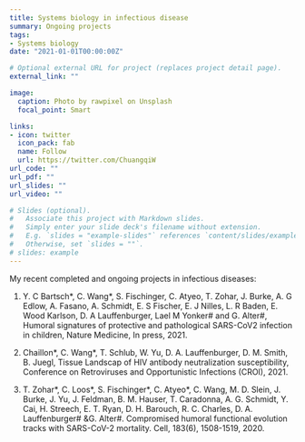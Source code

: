 ```yaml
---
title: Systems biology in infectious disease
summary: Ongoing projects
tags:
- Systems biology
date: "2021-01-01T00:00:00Z"

# Optional external URL for project (replaces project detail page).
external_link: ""

image:
  caption: Photo by rawpixel on Unsplash
  focal_point: Smart

links:
- icon: twitter
  icon_pack: fab
  name: Follow
  url: https://twitter.com/ChuangqiW
url_code: ""
url_pdf: ""
url_slides: ""
url_video: ""

# Slides (optional).
#   Associate this project with Markdown slides.
#   Simply enter your slide deck's filename without extension.
#   E.g. `slides = "example-slides"` references `content/slides/example-slides.md`.
#   Otherwise, set `slides = ""`.
# slides: example
---
```


My recent completed and ongoing projects in infectious diseases:

1.	Y. C Bartsch*, C. Wang*, S. Fischinger, C. Atyeo, T. Zohar, J. Burke, A. G Edlow, A. Fasano, A. Schmidt, E. S Fischer, E. J Nilles, L. R Baden, E. Wood Karlson, D. A Lauffenburger, Lael M Yonker# and G. Alter#, Humoral signatures of protective and pathological SARS-CoV2 infection in children, Nature Medicine, In press, 2021.

2.	Chaillon*, C. Wang*, T. Schlub, W. Yu, D. A. Lauffenburger, D. M. Smith, B. Juegl, Tissue Landscap of HIV antibody neutralization susceptibility, Conference on Retroviruses and Opportunistic Infections (CROI), 2021.

3.	T. Zohar*, C.  Loos*, S. Fischinger*, C. Atyeo*, C. Wang, M. D. Slein, J. Burke, J. Yu, J. Feldman, B. M. Hauser, T. Caradonna, A. G. Schmidt, Y. Cai, H. Streech, E. T. Ryan, D. H. Barouch, R. C. Charles, D. A. Lauffenburger# &G. Alter#. Compromised humoral functional evolution tracks with SARS-CoV-2 mortality. Cell, 183(6), 1508-1519, 2020.


